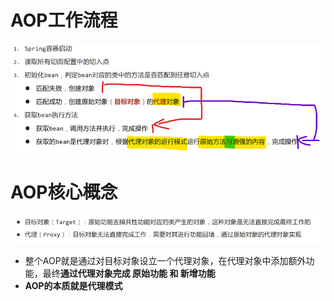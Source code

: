 # AOP工作流程

![image-20230302153800922](./assets/image-20230302153800922.png)

 

# AOP核心概念

![image-20230302154300134](./assets/image-20230302154300134.png)

+ 整个AOP就是通过对目标对象设立一个代理对象，在代理对象中添加额外功能，最终**通过代理对象完成 原始功能 和 新增功能**
+ **AOP的本质就是代理模式**